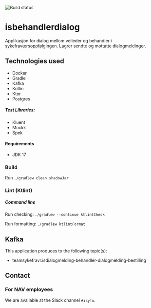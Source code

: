 ![Build status](https://github.com/navikt/isbehandlerdialog/workflows/main/badge.svg?branch=master)

# isbehandlerdialog
Applikasjon for dialog mellom veileder og behandler i sykefraværsoppfølgingen. Lagrer sendte og mottatte dialogmeldinger.

## Technologies used

* Docker
* Gradle
* Kafka
* Kotlin
* Ktor
* Postgres

##### Test Libraries:

* Kluent
* Mockk
* Spek

#### Requirements

* JDK 17

### Build

Run `./gradlew clean shadowJar`

### Lint (Ktlint)
##### Command line
Run checking: `./gradlew --continue ktlintCheck`

Run formatting: `./gradlew ktlintFormat`

## Kafka

This application produces to the following topic(s):

* teamsykefravr.isdialogmelding-behandler-dialogmelding-bestilling


## Contact

### For NAV employees

We are available at the Slack channel `#isyfo`.
